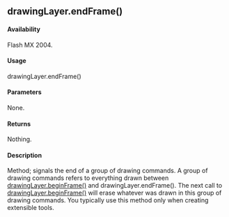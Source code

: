 ## drawingLayer.endFrame()

#### Availability

Flash MX 2004.

#### Usage

drawingLayer.endFrame()

#### Parameters

None.

#### Returns

Nothing.

#### Description

Method; signals the end of a group of drawing commands. A group of drawing commands refers to everything drawn between [drawingLayer.beginFrame()](#!AdobeDocs/developers-animatesdk-docs/master/drawingLayer_object/drawingLaye1.md) and drawingLayer.endFrame(). The next call to [drawingLayer.beginFrame()](#!AdobeDocs/developers-animatesdk-docs/master/drawingLayer_object/drawingLaye1.md) will erase whatever was drawn in this group of drawing commands. You typically use this method only when creating extensible tools.

